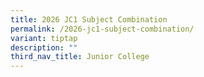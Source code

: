 ```yaml
---
title: 2026 JC1 Subject Combination
permalink: /2026-jc1-subject-combination/
variant: tiptap
description: ""
third_nav_title: Junior College
---
```

